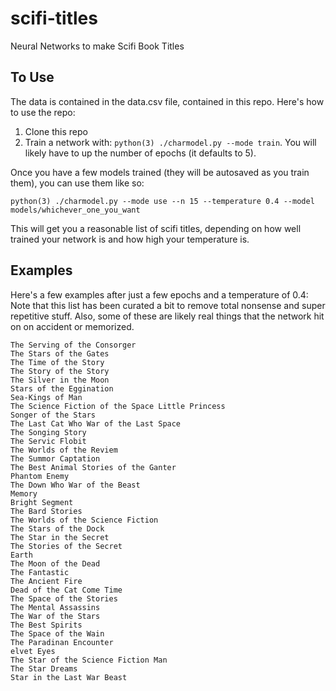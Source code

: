 # scifi-titles
Neural Networks to make Scifi Book Titles

## To Use
The data is contained in the data.csv file, contained in this repo. Here's
how to use the repo:

1. Clone this repo
1. Train a network with: `python(3) ./charmodel.py --mode train`. You will likely have to up the number of epochs (it defaults to 5).

Once you have a few models trained (they will be autosaved as you train them), you can use them like so:

`python(3) ./charmodel.py --mode use --n 15 --temperature 0.4 --model models/whichever_one_you_want`

This will get you a reasonable list of scifi titles, depending on how well trained your network is and how
high your temperature is.

## Examples

Here's a few examples after just a few epochs and a temperature of 0.4:
Note that this list has been curated a bit to remove total nonsense and super repetitive stuff. Also,
some of these are likely real things that the network hit on on accident or memorized.

```
The Serving of the Consorger
The Stars of the Gates
The Time of the Story
The Story of the Story
The Silver in the Moon
Stars of the Eggination
Sea-Kings of Man
The Science Fiction of the Space Little Princess
Songer of the Stars
The Last Cat Who War of the Last Space
The Songing Story
The Servic Flobit
The Worlds of the Reviem
The Summor Captation
The Best Animal Stories of the Ganter
Phantom Enemy
The Down Who War of the Beast
Memory
Bright Segment
The Bard Stories
The Worlds of the Science Fiction
The Stars of the Dock
The Star in the Secret
The Stories of the Secret
Earth
The Moon of the Dead
The Fantastic
The Ancient Fire
Dead of the Cat Come Time
The Space of the Stories
The Mental Assassins
The War of the Stars
The Best Spirits
The Space of the Wain
The Paradinan Encounter
elvet Eyes
The Star of the Science Fiction Man
The Star Dreams
Star in the Last War Beast
```
